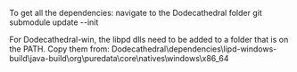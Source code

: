 To get all the dependencies:
navigate to the Dodecathedral folder
git submodule update --init

For Dodecathedral-win, the libpd dlls need to be added to a folder that is on the PATH. Copy them from:
Dodecathedral\dependencies\lipd-windows-build\java-build\org\puredata\core\natives\windows\x86_64
